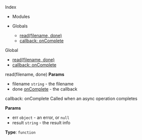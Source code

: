 Index

* Modules

* Globals
  * [read(filename, done)](#read)
  * [callback: onComplete](#onComplete)

Global
* [read(filename, done)](#read)
* [callback: onComplete](#onComplete)

<a name="read"></a>
read(filename, done)
**Params**

- filename `string` - the filename
- done [onComplete](#onComplete) - the callback

<a name="onComplete"></a>
callback: onComplete
Called when an async operation completes

**Params**

- err `object` - an error, or `null`
- result `string` - the result info

**Type**: `function`  
